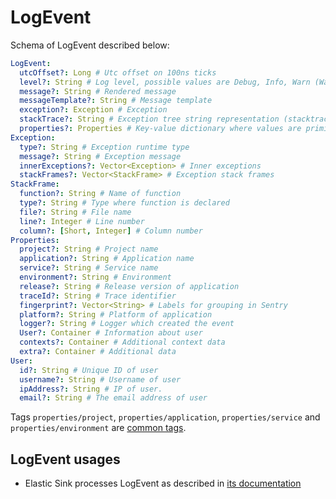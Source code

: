 # LogEvent

Schema of LogEvent described below:

```yaml
LogEvent:
  utcOffset?: Long # Utc offset on 100ns ticks
  level?: String # Log level, possible values are Debug, Info, Warn (Warning), Error, Fatal.
  message?: String # Rendered message
  messageTemplate?: String # Message template
  exception?: Exception # Exception
  stackTrace?: String # Exception tree string representation (stacktrace)
  properties?: Properties # Key-value dictionary where values are primitives or string representation in case of object
Exception:
  type?: String # Exception runtime type
  message?: String # Exception message
  innerExceptions?: Vector<Exception> # Inner exceptions
  stackFrames?: Vector<StackFrame> # Exception stack frames
StackFrame:
  function?: String # Name of function
  type?: String # Type where function is declared
  file?: String # File name
  line?: Integer # Line number
  column?: [Short, Integer] # Column number
Properties:
  project?: String # Project name
  application?: String # Application name
  service?: String # Service name
  environment?: String # Environment
  release?: String # Release version of application
  traceId?: String # Trace identifier
  fingerprint?: Vector<String> # Labels for grouping in Sentry
  platform?: String # Platform of application
  logger?: String # Logger which created the event
  User?: Container # Information about user
  contexts?: Container # Additional context data
  extra?: Container # Additional data
User:
  id?: String # Unique ID of user
  username?: String # Username of user
  ipAddress?: String # IP of user.
  email?: String # The email address of user
```

Tags `properties/project`, `properties/application`, `properties/service` and `properties/environment` are [common tags](../../hercules-protocol/doc/common-tags.md).

## LogEvent usages

- Elastic Sink processes LogEvent as described in [its documentation](../../hercules-elastic-sink/doc/log-event-schema.md)

